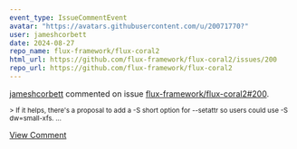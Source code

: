 ```yaml
---
event_type: IssueCommentEvent
avatar: "https://avatars.githubusercontent.com/u/20071770?"
user: jameshcorbett
date: 2024-08-27
repo_name: flux-framework/flux-coral2
html_url: https://github.com/flux-framework/flux-coral2/issues/200
repo_url: https://github.com/flux-framework/flux-coral2
---
```


<a href='https://github.com/jameshcorbett' target='_blank'>jameshcorbett</a> commented on issue <a href='https://github.com/flux-framework/flux-coral2/issues/200' target='_blank'>flux-framework/flux-coral2#200</a>.

<small>> If it helps, there's a proposal to add a -S short option for --setattr so users could use -S dw=small-xfs....</small>

<a href='https://github.com/flux-framework/flux-coral2/issues/200' target='_blank'>View Comment</a>